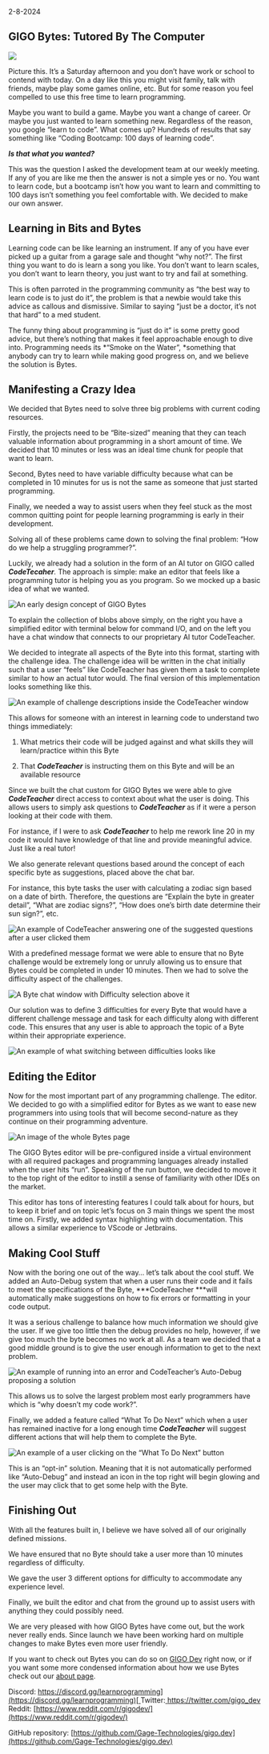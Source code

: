 2-8-2024
## GIGO Bytes: Tutored By The Computer

![](https://cdn-images-1.medium.com/max/3200/0*D8LhM3jLOrbfydpj)

Picture this. It’s a Saturday afternoon and you don’t have work or school to contend with today. On a day like this you might visit family, talk with friends, maybe play some games online, etc. But for some reason you feel compelled to use this free time to learn programming.

Maybe you want to build a game. Maybe you want a change of career. Or maybe you just wanted to learn something new. Regardless of the reason, you google “learn to code”. What comes up? Hundreds of results that say something like “Coding Bootcamp: 100 days of learning code”.

***Is that what you wanted?***

This was the question I asked the development team at our weekly meeting. If any of you are like me then the answer is not a simple yes or no. You want to learn code, but a bootcamp isn’t how you want to learn and committing to 100 days isn’t something you feel comfortable with. We decided to make our own answer.

## Learning in Bits and Bytes

Learning code can be like learning an instrument. If any of you have ever picked up a guitar from a garage sale and thought “why not?”. The first thing you want to do is learn a song you like. You don’t want to learn scales, you don’t want to learn theory, you just want to try and fail at something.

This is often parroted in the programming community as “the best way to learn code is to just do it”, the problem is that a newbie would take this advice as callous and dismissive. Similar to saying “just be a doctor, it’s not that hard” to a med student.

The funny thing about programming is “just do it” is some pretty good advice, but there’s nothing that makes it feel approachable enough to dive into. Programming needs its *“Smoke on the Water”, *something that anybody can try to learn while making good progress on, and we believe the solution is Bytes.

## Manifesting a Crazy Idea

We decided that Bytes need to solve three big problems with current coding resources.

Firstly, the projects need to be “Bite-sized” meaning that they can teach valuable information about programming in a short amount of time. We decided that 10 minutes or less was an ideal time chunk for people that want to learn.

Second, Bytes need to have variable difficulty because what can be completed in 10 minutes for us is not the same as someone that just started programming.

Finally, we needed a way to assist users when they feel stuck as the most common quitting point for people learning programming is early in their development.

Solving all of these problems came down to solving the final problem: “How do we help a struggling programmer?”.

Luckily, we already had a solution in the form of an AI tutor on GIGO called ***CodeTecaher**.* The approach is simple: make an editor that feels like a programming tutor is helping you as you program. So we mocked up a basic idea of what we wanted.

![*An early design concept of GIGO Bytes*](https://cdn-images-1.medium.com/max/2856/0*3s66fLp42WX-NzyU)

To explain the collection of blobs above simply, on the right you have a simplified editor with terminal below for command I/O, and on the left you have a chat window that connects to our proprietary AI tutor CodeTeacher.

We decided to integrate all aspects of the Byte into this format, starting with the challenge idea. The challenge idea will be written in the chat initially such that a user “feels” like CodeTeacher has given them a task to complete similar to how an actual tutor would. The final version of this implementation looks something like this.

![*An example of challenge descriptions inside the CodeTeacher window*](https://cdn-images-1.medium.com/max/2000/0*BNIj4w3p9Wza5WzY)

This allows for someone with an interest in learning code to understand two things immediately:

1. What metrics their code will be judged against and what skills they will learn/practice within this Byte

2. That ***CodeTeacher*** is instructing them on this Byte and will be an available resource

Since we built the chat custom for GIGO Bytes we were able to give ***CodeTeacher*** direct access to context about what the user is doing. This allows users to simply ask questions to ***CodeTeacher*** as if it were a person looking at their code with them.

For instance, if I were to ask ***CodeTeacher*** to help me rework line 20 in my code it would have knowledge of that line and provide meaningful advice. Just like a real tutor!

We also generate relevant questions based around the concept of each specific byte as suggestions, placed above the chat bar.

For instance, this byte tasks the user with calculating a zodiac sign based on a date of birth. Therefore, the questions are “Explain the byte in greater detail”, “What are zodiac signs?”, “How does one’s birth date determine their sun sign?”, etc.

![*An example of CodeTeacher answering one of the suggested questions after a user clicked them*](https://cdn-images-1.medium.com/max/2000/0*NReqkgYBGpfMb7cE)

With a predefined message format we were able to ensure that no Byte challenge would be extremely long or unruly allowing us to ensure that Bytes could be completed in under 10 minutes. Then we had to solve the difficulty aspect of the challenges.

![*A Byte chat window with Difficulty selection above it*](https://cdn-images-1.medium.com/max/2000/0*5iRvDnK4BWV6Uw96)

Our solution was to define 3 difficulties for every Byte that would have a different challenge message and task for each difficulty along with different code. This ensures that any user is able to approach the topic of a Byte within their appropriate experience.

![*An example of what switching between difficulties looks like*](https://cdn-images-1.medium.com/max/2000/0*3VKDWRf0_-E3SMX3)

## Editing the Editor

Now for the most important part of any programming challenge. The editor. We decided to go with a simplified editor for Bytes as we want to ease new programmers into using tools that will become second-nature as they continue on their programming adventure.

![*An image of the whole Bytes page*](https://cdn-images-1.medium.com/max/3200/0*oMA6nVPAltE2Bzi2)

The GIGO Bytes editor will be pre-configured inside a virtual environment with all required packages and programming languages already installed when the user hits “run”. Speaking of the run button, we decided to move it to the top right of the editor to instill a sense of familiarity with other IDEs on the market.

This editor has tons of interesting features I could talk about for hours, but to keep it brief and on topic let’s focus on 3 main things we spent the most time on. Firstly, we added syntax highlighting with documentation. This allows a similar experience to VScode or Jetbrains.

## Making Cool Stuff

Now with the boring one out of the way… let’s talk about the cool stuff. We added an Auto-Debug system that when a user runs their code and it fails to meet the specifications of the Byte, ***CodeTeacher ***will automatically make suggestions on how to fix errors or formatting in your code output.

It was a serious challenge to balance how much information we should give the user. If we give too little then the debug provides no help, however, if we give too much the byte becomes no work at all. As a team we decided that a good middle ground is to give the user enough information to get to the next problem.

![*An example of running into an error and CodeTeacher’s Auto-Debug proposing a solution*](https://cdn-images-1.medium.com/max/2000/0*VGIoSf8wgHVrgtd6)

This allows us to solve the largest problem most early programmers have which is “why doesn’t my code work?”.

Finally, we added a feature called “What To Do Next” which when a user has remained inactive for a long enough time ***CodeTeacher*** will suggest different actions that will help them to complete the Byte.

![*An example of a user clicking on the “What To Do Next” button*](https://cdn-images-1.medium.com/max/2000/0*UDOulrsmtM-3vYMX)

This is an “opt-in” solution. Meaning that it is not automatically performed like “Auto-Debug” and instead an icon in the top right will begin glowing and the user may click that to get some help with the Byte.

## Finishing Out

With all the features built in, I believe we have solved all of our originally defined missions.

We have ensured that no Byte should take a user more than 10 minutes regardless of difficulty.

We gave the user 3 different options for difficulty to accommodate any experience level.

Finally, we built the editor and chat from the ground up to assist users with anything they could possibly need.

We are very pleased with how GIGO Bytes have come out, but the work never really ends. Since launch we have been working hard on multiple changes to make Bytes even more user friendly.

If you want to check out Bytes you can do so on [GIGO Dev](https://www.gigo.dev) right now, or if you want some more condensed information about how we use Bytes check out our [about page](https://www.gigo.dev/aboutBytes).

Discord: [https://discord.gg/learnprogramming](https://discord.gg/learnprogramming)[
](https://discord.gg/MdKmqBzRqX)Twitter:[ https://twitter.com/gigo_dev
](https://twitter.com/gigo_dev)Reddit: [https://www.reddit.com/r/gigodev/](https://www.reddit.com/r/gigodev/)

GitHub repository: [https://github.com/Gage-Technologies/gigo.dev](https://github.com/Gage-Technologies/gigo.dev)
